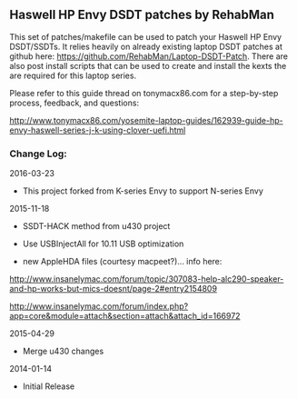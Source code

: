 ## Haswell HP Envy DSDT patches by RehabMan

This set of patches/makefile can be used to patch your Haswell HP Envy DSDT/SSDTs.  It relies heavily on already existing laptop DSDT patches at github here: https://github.com/RehabMan/Laptop-DSDT-Patch.  There are also post install scripts that can be used to create and install the kexts the are required for this laptop series.

Please refer to this guide thread on tonymacx86.com for a step-by-step process, feedback, and questions:

http://www.tonymacx86.com/yosemite-laptop-guides/162939-guide-hp-envy-haswell-series-j-k-using-clover-uefi.html


### Change Log:

2016-03-23

- This project forked from K-series Envy to support N-series Envy


2015-11-18

- SSDT-HACK method from u430 project

- Use USBInjectAll for 10.11 USB optimization

- new AppleHDA files (courtesy macpeet?)... info here:

http://www.insanelymac.com/forum/topic/307083-help-alc290-speaker-and-hp-works-but-mics-doesnt/page-2#entry2154809

http://www.insanelymac.com/forum/index.php?app=core&module=attach&section=attach&attach_id=166972


2015-04-29

- Merge u430 changes


2014-01-14 

- Initial Release


